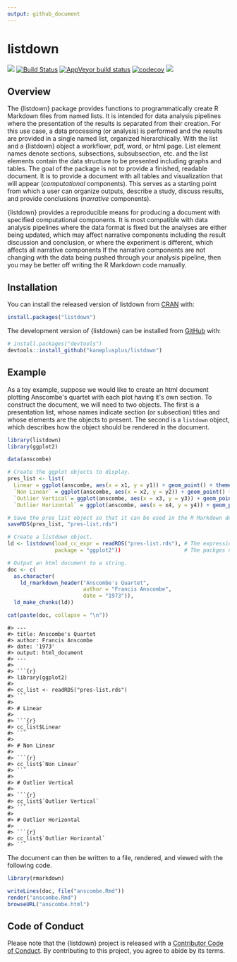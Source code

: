 ```yaml
---
output: github_document
---
```


<!-- README.md is generated from README.Rmd. Please edit that file -->



# listdown

<!-- badges: start -->
[![](https://www.r-pkg.org/badges/version/listdown?color=blue)](https://cran.r-project.org/package=listdown)
[![Build Status](https://travis-ci.org/kaneplusplus/listdown.svg?branch=master)](https://travis-ci.org/kaneplusplus/listdown)
[![AppVeyor build status](https://ci.appveyor.com/api/projects/status/github/kaneplusplus/listdown?branch=master&svg=true)](https://ci.appveyor.com/project/kaneplusplus/listdown)
[![codecov](https://codecov.io/gh/kaneplusplus/listdown/branch/master/graph/badge.svg)](https://codecov.io/gh/kaneplusplus/listdown)
[![](http://cranlogs.r-pkg.org/badges/last-month/listdown?color=blue)](https://cran.r-project.org/package=listdown)
<!-- badges: end -->

## Overview 

The {listdown} package provides functions to programmatically create R Markdown files from 
named lists. It is intended for data analysis pipelines where the presentation of the results
is separated from their creation. For this use case, a data processing (or analysis) is performed
and the results are provided in a single named list, organized hierarchically. With the list and a {listdown} object a workflowr, pdf, word, or html page. List element names denote sections, subsections,
subsubsection, etc. and the list elements contain the data structure to be presented including
graphs and tables. The goal of the package is not to provide a finished, readable document. It is to provide a document with all tables and visualization that will appear (_computational_ components). This serves as a starting point from which a user  can organize outputs, describe a study, discuss results, and provide conclusions (_narrative_ components).

{listdown} provides a reproducible means for producing a document with specified computational components. It is most compatible with data analysis pipelines where the data format is fixed but the analyses are either being updated, which may affect narrative components including the result discussion and conclusion, or where the experiment is different, which affects all narrative components If the narrative components are not changing with the data being pushed through your analysis pipeline, then you may be better off writing the R Markdown code manually.

## Installation

You can install the released version of listdown from [CRAN](https://CRAN.R-project.org) with:

``` r
install.packages("listdown")
```

The development version of {listdown} can be installed from [GitHub](https://github.com/) with:

``` r
# install.packages("devtools")
devtools::install_github("kaneplusplus/listdown")
```

## Example

As a toy example, suppose we would like to create an html document plotting Anscombe's quartet with
each plot having it's own section. To construct the document, we will need to two objects. The first
is a presentation list, whose names indicate section (or subsection) titles and whose elements are
the objects to present. The second is a `listdown` object, which describes how the object should 
be rendered in the document. 


```r
library(listdown)
library(ggplot2)

data(anscombe)

# Create the ggplot objects to display.
pres_list <- list(
  Linear = ggplot(anscombe, aes(x = x1, y = y1)) + geom_point() + theme_bw(),
  `Non Linear` = ggplot(anscombe, aes(x = x2, y = y2)) + geom_point() + theme_bw(),
  `Outlier Vertical`= ggplot(anscombe, aes(x = x3, y = y3)) + geom_point() + theme_bw(),
  `Outlier Horizontal` = ggplot(anscombe, aes(x = x4, y = y4)) + geom_point() + theme_bw())

# Save the pres_list object so that it can be used in the R Markdown document.
saveRDS(pres_list, "pres-list.rds")

# Create a listdown object.
ld <- listdown(load_cc_expr = readRDS("pres-list.rds"), # The expression to load pres_list.
               package = "ggplot2"))                    # The packges needed to render plots.

# Output an html document to a string.
doc <- c(
  as.character(
    ld_rmarkdown_header("Anscombe's Quartet",
                        author = "Francis Anscombe",
                        date = "1973")),
  ld_make_chunks(ld))

cat(paste(doc, collapse = "\n"))
```


```
#> ---
#> title: Anscombe's Quartet
#> author: Francis Anscombe
#> date: '1973'
#> output: html_document
#> ---
#> 
#> ```{r}
#> library(ggplot2)
#> 
#> cc_list <- readRDS("pres-list.rds")
#> ```
#> 
#> # Linear
#> 
#> ```{r}
#> cc_list$Linear
#> ```
#> 
#> # Non Linear
#> 
#> ```{r}
#> cc_list$`Non Linear`
#> ```
#> 
#> # Outlier Vertical
#> 
#> ```{r}
#> cc_list$`Outlier Vertical`
#> ```
#> 
#> # Outlier Horizontal
#> 
#> ```{r}
#> cc_list$`Outlier Horizontal`
#> ```
```

The document can then be written to a file, rendered, and viewed with the following code.


```r
library(rmarkdown)

writeLines(doc, file("anscombe.Rmd"))
render("anscombe.Rmd")
browseURL("anscombe.html")
```



<!-- 
## Example

This is a basic example which shows you how to solve a common problem:


```r
library(listdown)
## basic example code
```
-->

## Code of Conduct

Please note that the {listdown} project is released with a
[Contributor Code of Conduct](CODE_OF_CONDUCT.md).
By contributing to this project, you agree to abide by its terms.


